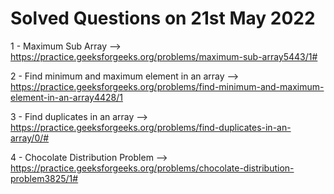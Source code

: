 # Solved Questions on 21st May 2022

1 - Maximum Sub Array --> https://practice.geeksforgeeks.org/problems/maximum-sub-array5443/1# 

2 - Find minimum and maximum element in an array --> https://practice.geeksforgeeks.org/problems/find-minimum-and-maximum-element-in-an-array4428/1

3 - Find duplicates in an array --> https://practice.geeksforgeeks.org/problems/find-duplicates-in-an-array/0/#

4 - Chocolate Distribution Problem --> https://practice.geeksforgeeks.org/problems/chocolate-distribution-problem3825/1#
